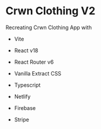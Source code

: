 # Crwn Clothing V2

Recreating Crwn Clothing App with

- Vite
- React v18
- React Router v6
- Vanilla Extract CSS
- Typescript

- Netlify
- Firebase
- Stripe
